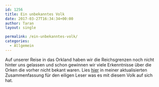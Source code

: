 ```yaml
---
id: 1256
title: Ein unbekanntes Volk
date: 2017-03-27T16:34:34+00:00
author: Taran
layout: single

permalink: /ein-unbekanntes-volk/
categories:
  - Allgemein
---
```

Auf unserer Reise in das Orkland haben wir die Reichsgrenzen noch nicht hinter uns gelassen und schon gewinnen wir viele Erkenntnisse über die Orken die vorher nicht bekant waren. Lies [hier](http://www.phexkinder.de/von-den-orken/) in meiner aktualisierten Zusammenfassung für den eiligen Leser was es mit diesem Volk auf sich hat.